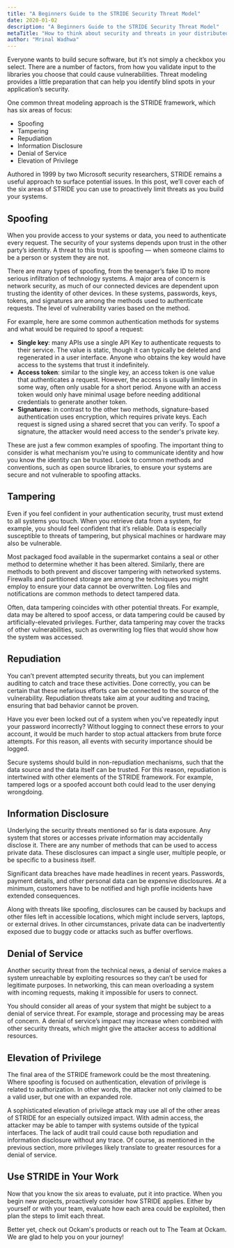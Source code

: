 ```yaml
---
title: "A Beginners Guide to the STRIDE Security Threat Model"
date: 2020-01-02
description: "A Beginners Guide to the STRIDE Security Threat Model"
metaTitle: "How to think about security and threats in your distributed application"
author: "Mrinal Wadhwa"
---
```


Everyone wants to build secure software, but it’s not simply a checkbox you select. There are a number of factors, from how you validate input to the libraries you choose that could cause vulnerabilities. Threat modeling provides a little preparation that can help you identify blind spots in your application’s security.

One common threat modeling approach is the STRIDE framework, which has six areas of focus:

- Spoofing
- Tampering
- Repudiation
- Information Disclosure
- Denial of Service
- Elevation of Privilege

Authored in 1999 by two Microsoft security researchers, STRIDE remains a useful approach to surface potential issues. In this post, we’ll cover each of the six areas of STRIDE you can use to proactively limit threats as you build your systems.

## Spoofing

When you provide access to your systems or data, you need to authenticate every request. The security of your systems depends upon trust in the other party’s identity. A threat to this trust is spoofing — when someone claims to be a person or system they are not.

There are many types of spoofing, from the teenager’s fake ID to more serious infiltration of technology systems. A major area of concern is network security, as much of our connected devices are dependent upon trusting the identity of other devices. In these systems, passwords, keys, tokens, and signatures are among the methods used to authenticate requests. The level of vulnerability varies based on the method.

For example, here are some common authentication methods for systems and what would be required to spoof a request:

- **Single key**: many APIs use a single API Key to authenticate requests to their service. The value is static, though it can typically be deleted and regenerated in a user interface. Anyone who obtains the key would have access to the systems that trust it indefinitely.
- **Access token**: similar to the single key, an access token is one value that authenticates a request. However, the access is usually limited in some way, often only usable for a short period. Anyone with an access token would only have minimal usage before needing additional credentials to generate another token.
- **Signatures**: in contrast to the other two methods, signature-based authentication uses encryption, which requires private keys. Each request is signed using a shared secret that you can verify. To spoof a signature, the attacker would need access to the sender's private key.

These are just a few common examples of spoofing. The important thing to consider is what mechanism you’re using to communicate identity and how you know the identity can be trusted. Look to common methods and conventions, such as open source libraries, to ensure your systems are secure and not vulnerable to spoofing attacks.

## Tampering

Even if you feel confident in your authentication security, trust must extend to all systems you touch. When you retrieve data from a system, for example, you should feel confident that it’s reliable. Data is especially susceptible to threats of tampering, but physical machines or hardware may also be vulnerable.

Most packaged food available in the supermarket contains a seal or other method to determine whether it has been altered. Similarly, there are methods to both prevent and discover tampering with networked systems. Firewalls and partitioned storage are among the techniques you might employ to ensure your data cannot be overwritten. Log files and notifications are common methods to detect tampered data.

Often, data tampering coincides with other potential threats. For example, data may be altered to spoof access, or data tampering could be caused by artificially-elevated privileges. Further, data tampering may cover the tracks of other vulnerabilities, such as overwriting log files that would show how the system was accessed.

## Repudiation

You can’t prevent attempted security threats, but you can implement auditing to catch and trace these activities. Done correctly, you can be certain that these nefarious efforts can be connected to the source of the vulnerability. Repudiation threats take aim at your auditing and tracing, ensuring that bad behavior cannot be proven.

Have you ever been locked out of a system when you’ve repeatedly input your password incorrectly? Without logging to connect these errors to your account, it would be much harder to stop actual attackers from brute force attempts. For this reason, all events with security importance should be logged.

Secure systems should build in non-repudiation mechanisms, such that the data source and the data itself can be trusted. For this reason, repudiation is intertwined with other elements of the STRIDE framework. For example, tampered logs or a spoofed account both could lead to the user denying wrongdoing.

## Information Disclosure

Underlying the security threats mentioned so far is data exposure. Any system that stores or accesses private information may accidentally disclose it. There are any number of methods that can be used to access private data. These disclosures can impact a single user, multiple people, or be specific to a business itself.

Significant data breaches have made headlines in recent years. Passwords, payment details, and other personal data can be expensive disclosures. At a minimum, customers have to be notified and high profile incidents have extended consequences.

Along with threats like spoofing, disclosures can be caused by backups and other files left in accessible locations, which might include servers, laptops, or external drives. In other circumstances, private data can be inadvertently exposed due to buggy code or attacks such as buffer overflows.

## Denial of Service

Another security threat from the technical news, a denial of service makes a system unreachable by exploiting resources so they can’t be used for legitimate purposes. In networking, this can mean overloading a system with incoming requests, making it impossible for users to connect.

You should consider all areas of your system that might be subject to a denial of service threat. For example, storage and processing may be areas of concern. A denial of service’s impact may increase when combined with other security threats, which might give the attacker access to additional resources.

## Elevation of Privilege

The final area of the STRIDE framework could be the most threatening. Where spoofing is focused on authentication, elevation of privilege is related to authorization. In other words, the attacker not only claimed to be a valid user, but one with an expanded role.

A sophisticated elevation of privilege attack may use all of the other areas of STRIDE for an especially outsized impact. With admin access, the attacker may be able to tamper with systems outside of the typical interfaces. The lack of audit trail could cause both repudiation and information disclosure without any trace. Of course, as mentioned in the previous section, more privileges likely translate to greater resources for a denial of service.

## Use STRIDE in Your Work

Now that you know the six areas to evaluate, put it into practice. When you begin new projects, proactively consider how STRIDE applies. Either by yourself or with your team, evaluate how each area could be exploited, then plan the steps to limit each threat.

Better yet, check out Ockam's products or reach out to The Team at Ockam. We are glad to help you on your journey!
